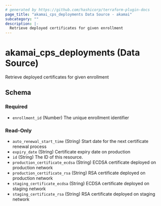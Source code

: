 ```yaml
---
# generated by https://github.com/hashicorp/terraform-plugin-docs
page_title: "akamai_cps_deployments Data Source - akamai"
subcategory: ""
description: |-
  Retrieve deployed certificates for given enrollment
---
```


# akamai_cps_deployments (Data Source)

Retrieve deployed certificates for given enrollment



<!-- schema generated by tfplugindocs -->
## Schema

### Required

- `enrollment_id` (Number) The unique enrollment identifier

### Read-Only

- `auto_renewal_start_time` (String) Start date for the next certificate renewal process
- `expiry_date` (String) Certificate expiry date on production
- `id` (String) The ID of this resource.
- `production_certificate_ecdsa` (String) ECDSA certificate deployed on production network
- `production_certificate_rsa` (String) RSA certificate deployed on production network
- `staging_certificate_ecdsa` (String) ECDSA certificate deployed on staging network
- `staging_certificate_rsa` (String) RSA certificate deployed on staging network
